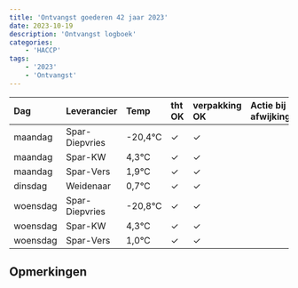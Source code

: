 ```yaml
---
title: 'Ontvangst goederen 42 jaar 2023'
date: 2023-10-19
description: 'Ontvangst logboek'
categories:
    - 'HACCP'
tags:
    - '2023'
    - 'Ontvangst'
---
```

| Dag | Leverancier | Temp | tht OK | verpakking OK | Actie bij afwijking | Controle door |
|:---|:---|:---|:---|:---|:---|:---|
| maandag | Spar-Diepvries | -20,4°C | &check; | &check; | | DPater |
| maandag | Spar-KW | 4,3°C | &check; | &check; | | DPater |
| maandag | Spar-Vers | 1,9°C | &check; | &check; | | DPater |
| dinsdag | Weidenaar | 0,7°C | &check; | &check; | | DPater |
| woensdag | Spar-Diepvries | -20,8°C | &check; | &check; | | WPater |
| woensdag | Spar-KW | 4,3°C | &check; | &check; | | WPater |
| woensdag | Spar-Vers | 1,0°C | &check; | &check; | | WPater |

## Opmerkingen


